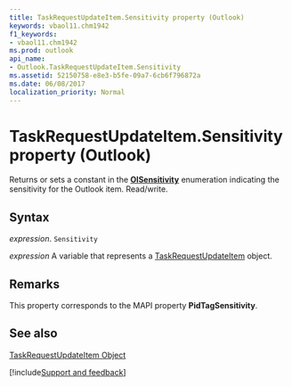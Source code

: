 ```yaml
---
title: TaskRequestUpdateItem.Sensitivity property (Outlook)
keywords: vbaol11.chm1942
f1_keywords:
- vbaol11.chm1942
ms.prod: outlook
api_name:
- Outlook.TaskRequestUpdateItem.Sensitivity
ms.assetid: 52150758-e8e3-b5fe-09a7-6cb6f796872a
ms.date: 06/08/2017
localization_priority: Normal
---
```



# TaskRequestUpdateItem.Sensitivity property (Outlook)

Returns or sets a constant in the  **[OlSensitivity](Outlook.OlSensitivity.md)** enumeration indicating the sensitivity for the Outlook item. Read/write.


## Syntax

_expression_. `Sensitivity`

_expression_ A variable that represents a [TaskRequestUpdateItem](Outlook.TaskRequestUpdateItem.md) object.


## Remarks

This property corresponds to the MAPI property  **PidTagSensitivity**.


## See also


[TaskRequestUpdateItem Object](Outlook.TaskRequestUpdateItem.md)

[!include[Support and feedback](~/includes/feedback-boilerplate.md)]